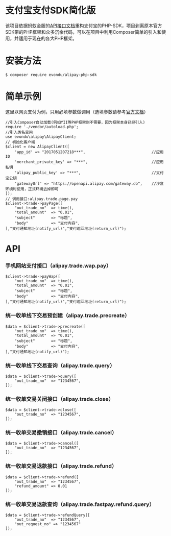 # 支付宝支付SDK简化版
该项目依据蚂蚁金服的[API接口文档](https://docs.open.alipay.com/api)重构支付宝的PHP-SDK，项目剥离原本官方SDK带的PHP框架和众多沉余代码，可以在项目中利用Composer简单的引入和使用，并适用于现在的各大PHP框架。

# 安装方法
`$ composer require evondu/alipay-php-sdk`

# 简单示例
这里以网页支付为例，只用必填参数做调用（选填参数请参考[官方文档](https://docs.open.alipay.com/api_1/alipay.trade.page.pay)）
```
//引入Composer自动加载(例如YII等PHP框架则不需要，因为框架本身已经引入)
require './vendor/autoload.php';
//引入类名空间
use evondu\alipay\AlipayClient;
// 初始化客户端
$client = new AlipayClient([
    'app_id' => "2017051207218***",                             //应用ID
    'merchant_private_key' => "***",                            //应用私钥
    'alipay_public_key' => "***",                               //支付宝公钥
    'gatewayUrl' => "https://openapi.alipay.com/gateway.do",    //沙盒环境时使用，正式环境去掉即可
]);
// 调用接口:alipay.trade.page.pay
$client->trade->payPage([
    "out_trade_no"  => time(),
    "total_amount"  => "0.01",
    "subject"       => "标题",
    "body"          => "支付内容",
],"支付通知地址(notify_url)","支付返回地址(return_url)");
```

# API
### 手机网站支付接口（alipay.trade.wap.pay）
```
$client->trade->payWap([
    "out_trade_no"  => time(),
    "total_amount"  => "0.01",
    "subject"       => "标题",
    "body"          => "支付内容",
],"支付通知地址(notify_url)","支付返回地址(return_url)");
```

### 统一收单线下交易预创建（alipay.trade.precreate）
```
$data = $client->trade->precreate([
    "out_trade_no"  => time(),
    "total_amount"  => "0.01",
    "subject"       => "标题",
    "body"          => "支付内容",
],"支付通知地址(notify_url)");
```

### 统一收单线下交易查询（alipay.trade.query）
```
$data = $client->trade->query([
    "out_trade_no"  => "1234567",
]);
```

### 统一收单交易关闭接口（alipay.trade.close）
```
$data = $client->trade->close([
    "out_trade_no"  => "1234567",
]);
```

### 统一收单交易撤销接口（alipay.trade.cancel）
```
$data = $client->trade->cancel([
    "out_trade_no"  => "1234567",
]);
```

### 统一收单交易退款接口（alipay.trade.refund）
```
$data = $client->trade->refund([
    "out_trade_no"  => "1234567",
    "refund_amount" => 0.01
]);
```

### 统一收单交易退款查询（alipay.trade.fastpay.refund.query）
```
$data = $client->trade->refundQuery([
    "out_trade_no"  => "1234567",
    "out_request_no" => "1234567"
]);
```